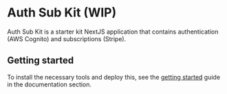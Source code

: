 # Auth Sub Kit (WIP)

Auth Sub Kit is a starter kit NextJS application that contains authentication (AWS Cognito) and subscriptions (Stripe).

## Getting started

To install the necessary tools and deploy this, see the [getting started](./docs/getting-started.md) guide in the documentation section.
